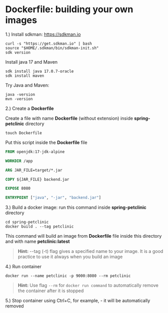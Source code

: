 
# Dockerfile: building your own images

1.) Install sdkman: https://sdkman.io

```shell
curl -s "https://get.sdkman.io" | bash
source "$HOME/.sdkman/bin/sdkman-init.sh"
sdk version
```

Install java 17 and Maven 
```shell
sdk install java 17.0.7-oracle
sdk install maven
```

Try Java and Maven:
```shell
java -version
mvn -version
```

2.) Create a **Dockerfile**

Create a file with name **Dockerfile** (without extension) inside **spring-petclinic** directory
```shell
touch Dockerfile
```

Put this script inside the **Dockerfile** file

```dockerfile
FROM openjdk:17-jdk-alpine

WORKDIR /app

ARG JAR_FILE=target/*.jar

COPY ${JAR_FILE} backend.jar

EXPOSE 8080

ENTRYPOINT ["java", "-jar", "backend.jar"]
```

3.) Build a docker image: run this command inside **spring-petclinic** directory

```shell
cd spring-petclinic
docker build . --tag petclinic
```

This command will build an image from **Dockerfile** file inside this directory and with name **petclinic:latest**
> **Hint:** --tag (-t) flag gives a specified name to your image.
> It is a good practice to use it always when you build an image

4.) Run container

```shell
docker run --name petclinic -p 9000:8080 --rm petclinic
```

> **Hint:** Use flag ```--rm``` for ```docker run command``` to automatically remove the container after it is stopped

5.) Stop container using Ctrl+C, for example, - it will be automatically removed
